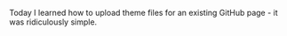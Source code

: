 Today I learned how to upload theme files for an existing GitHub page - it was ridiculously simple.

